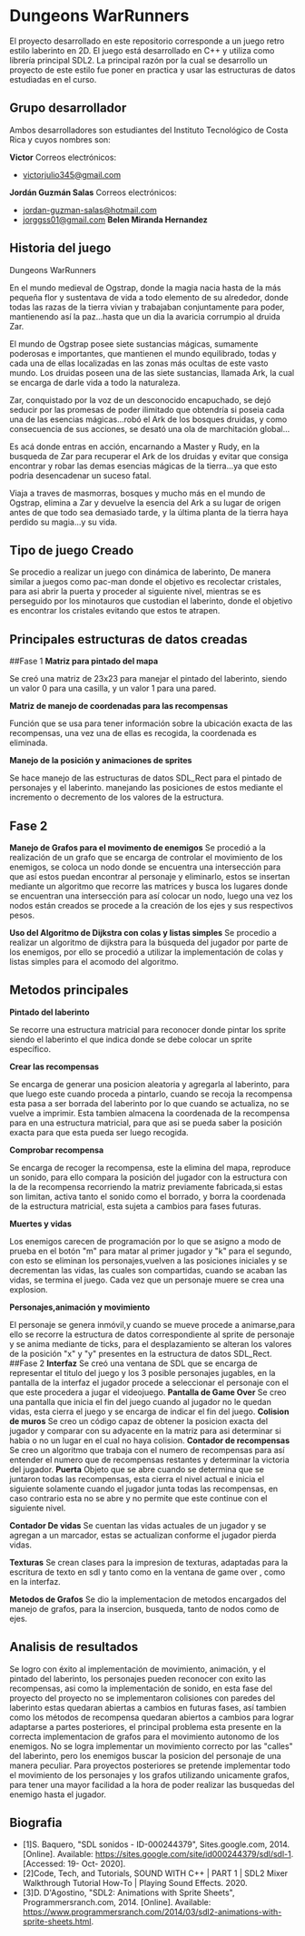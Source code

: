 # Dungeons WarRunners
  El proyecto desarrollado en este repositorio corresponde a un juego retro estilo laberinto en 2D. El juego está desarrollado en C++ y utiliza como librería principal SDL2. La principal razón por la cual se desarrollo un proyecto de este estilo fue poner en practica y usar las estructuras de datos estudiadas en el curso.
  
## Grupo desarrollador
  Ambos desarrolladores son estudiantes del Instituto Tecnológico de Costa Rica y cuyos nombres son:
  
**Victor**
  Correos electrónicos:
  - victorjulio345@gmail.com
  
**Jordán Guzmán Salas**
  Correos electrónicos:
  - jordan-guzman-salas@hotmail.com
  - jorggss01@gmail.com
  **Belen Miranda Hernandez**
  
  
## Historia del juego

Dungeons WarRunners

En el mundo medieval de Ogstrap, donde la magia nacia hasta de la más pequeña flor y sustentava de vida a todo elemento de su alrededor, donde todas las razas de la tierra vivian y trabajaban conjuntamente para poder, mantienendo así la paz...hasta que un dia la avaricia corrumpio al druida Zar. 

El mundo de Ogstrap posee siete sustancias mágicas, sumamente poderosas e importantes, que mantienen el mundo equilibrado, todas y cada una de ellas localizadas en las zonas más ocultas de este vasto mundo. Los druidas poseen una de las siete sustancias, llamada Ark, la cual se encarga de darle vida a todo la naturaleza.

Zar, conquistado por la voz de un desconocido encapuchado, se dejó seducir por las promesas de poder ilimitado que obtendría si poseia cada una de las esencias mágicas...robó el Ark de los bosques druidas, y como consecuencia de sus acciones, se desató una ola de marchitación global...

Es acá donde entras en acción, encarnando a Master y Rudy, en la busqueda de Zar para recuperar el Ark de los druidas y evitar que consiga encontrar y robar las demas esencias mágicas de la tierra...ya que esto podria desencadenar un suceso fatal.

Viaja a traves de masmorras, bosques y mucho más en el mundo de Ogstrap, elimina a Zar y devuelve la esencia del Ark a su lugar de origen antes de que todo sea demasiado tarde, y la última planta de la tierra haya perdido su magia...y su vida.
## Tipo de juego Creado
  Se procedio a realizar un juego con dinámica de laberinto, De manera similar a juegos como pac-man donde el objetivo es recolectar cristales, para asi abrir la puerta y proceder al siguiente nivel, mientras se es perseguido por los minotauros que custodian el laberinto, donde el objetivo es encontrar los cristales evitando que estos te atrapen.
## Principales estructuras de datos creadas
 ##Fase 1
**Matriz para pintado del mapa**

Se creó una matriz de 23x23 para manejar el pintado del laberinto, siendo un valor 0 para una casilla, y un valor 1 para una pared.

**Matriz de manejo de coordenadas para las recompensas**

   Función que se usa para tener información sobre la ubicación exacta de las recompensas, una vez una de ellas es recogida, la coordenada es eliminada.
   
**Manejo de la posición y animaciones de sprites**

   Se hace manejo de las estructuras de datos SDL_Rect para el pintado de personajes y el laberinto. manejando las posiciones de estos mediante el incremento 
   o decremento de los valores de la estructura.
   
## Fase 2 
  **Manejo de Grafos para el movimento de enemigos**
  Se procedió a la realización de un grafo que se encarga de controlar el movimiento de los enemigos, se coloca un nodo donde se encuentra una intersección para que así estos puedan encontrar al personaje y eliminarlo, estos se insertan mediante un algoritmo  que recorre las matrices y busca los lugares donde se encuentran una intersección para así colocar un nodo, luego una vez los nodos están creados se procede a la creación de los ejes y sus respectivos pesos. 
  
  **Uso del Algoritmo de Dijkstra con colas y listas simples**
  Se procedio a realizar un algoritmo de dijkstra para la búsqueda del jugador por parte de los enemigos, por ello se procedió a utilizar la implementación de colas y listas simples para el acomodo del algoritmo.

## Metodos principales

  **Pintado del laberinto**
  
  Se recorre una estructura matricial para reconocer donde pintar los sprite siendo el laberinto el que indica donde se debe colocar un sprite específico.
  
  **Crear las recompensas**
  
  Se encarga de generar una posicion aleatoria y agregarla al laberinto, para que luego este cuando proceda a pintarlo, cuando se recoja la recompensa esta pasa a ser borrada del laberinto por lo que cuando se actualiza, no se vuelve a imprimir. Esta tambien almacena la coordenada de la recompensa para en una estructura matricial, para que asi se pueda saber la posición exacta para que esta pueda ser luego recogida.
  
  **Comprobar recompensa**
  
  Se encarga de recoger la recompensa, este la elimina del mapa, reproduce un sonido, para ello compara la posición del jugador con la estructura con la de la recompensa recorriendo la matriz previamente fabricada,si estas son limitan, activa tanto el sonido como el borrado, y borra la coordenada de la estructura matricial,
  esta sujeta a cambios para fases futuras.
  
  **Muertes y vidas**
  
  Los enemigos carecen de programación por lo que se asigno a modo de prueba en el botón "m" para matar al primer jugador y "k" para el segundo, con esto se eliminan los personajes,vuelven a las posiciones iniciales y se decrementan las vidas, las cuales son compartidas, cuando se acaban las vidas, se termina el juego. Cada vez que un personaje muere se crea una explosion.
  
  **Personajes,animación y movimiento**
  
  El personaje se genera inmóvil,y cuando se mueve procede a animarse,para ello se recorre la estructura de datos correspondiente al sprite de personaje y se anima mediante de ticks, para el desplazamiento se alteran los valores de la posición "x" y "y" presentes en la estructura de datos SDL_Rect. 
  ##Fase 2
  **Interfaz**
    Se creó una ventana de SDL que se encarga de representar el titulo del juego y los 3 posible personajes jugables, en la pantalla de la interfaz el jugador  procede a seleccionar el personaje con el que este procedera a jugar el videojuego.
   **Pantalla de Game Over**
   Se creo una pantalla que inicia el fin del juego cuando al jugador no le quedan vidas, esta cierra el juego y se encarga de indicar el fin del juego.
   **Colision de muros**
   Se creo un código capaz de obtener la posicion exacta del jugador y comparar con su adyacente en la matriz para asi determinar si habia o no un lugar en el cual no haya colision.
   **Contador de recompensas**
   Se creo un algoritmo que trabaja con el numero de recompensas para así entender el numero que de recompensas restantes y determinar la victoria del jugador.
   **Puerta**
   Objeto que se abre cuando se determina que se juntaron todas las recompensas, esta cierra el nivel actual e inicia el siguiente solamente cuando el jugador junta todas las recompensas, en caso contrario esta no se abre y no permite que este continue con el siguiente nivel.
   
   
   **Contador De vidas** 
   Se cuentan las vidas actuales de un jugador y se agregan a un marcador, estas se actualizan conforme el jugador pierda vidas.
   
   **Texturas**
   Se crean clases para la impresion de texturas, adaptadas para la escritura de  texto en sdl y tanto como en la ventana de game over , como en la interfaz.
   
   **Metodos de Grafos**
   Se dio la implementacion de metodos encargados del manejo de grafos, para la insercion, busqueda, tanto de nodos como de ejes.
## Analisis de resultados
Se logro con éxito al implementación de movimiento, animación, y el pintado del laberinto, los personajes pueden reconocer con exito las recompensas, asi como la implementación de
  sonido, en esta fase del proyecto del proyecto no se implementaron colisiones con paredes del laberinto estas quedaran abiertas a cambios en futuras fases, así tambien
  como los métodos de recompensa quedaran abiertos a cambios para lograr adaptarse a partes posteriores, el principal problema esta presente en la correcta implementacion de grafos para el movimiento autonomo de los enemigos. No se logra implementar un movimiento correcto por las "calles" del laberinto, pero los enemigos buscar la posicion del personaje de una manera peculiar. Para proyectos posteriores se pretende implementar todo el movimiento de los personajes y los grafos utilizando unicamente grafos, para tener una mayor facilidad a la hora de poder realizar las busquedas del enemigo hasta el jugador.
  
## Biografia
- [1]S. Baquero, "SDL sonidos - ID-000244379", Sites.google.com, 2014. [Online]. Available: https://sites.google.com/site/id000244379/sdl/sdl-1. [Accessed: 19- Oct- 2020].
- [2]Code, Tech, and Tutorials, SOUND WITH C++ | PART 1 | SDL2 Mixer Walkthrough Tutorial How-To | Playing Sound Effects. 2020.
- [3]D. D'Agostino, "SDL2: Animations with Sprite Sheets", Programmersranch.com, 2014. [Online]. Available: https://www.programmersranch.com/2014/03/sdl2-animations-with-sprite-sheets.html. 
